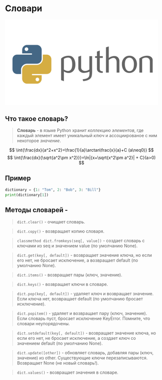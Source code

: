 # **Словари**

![Shit](python.png)

## Что такое словарь?

> **Словарь** - в языке Python хранит *коллекцию элементов*, где каждый элемент имеет уникальный *ключ* и ассоциированое с ним некоторое *значение*.

$$ 
\int{\frac{dx}{a^2+x^2}=\frac{1}{a}\arctan\frac{x}{a}+C  (a\neq0)} 
$$ 
$$ 
\int{\frac{dx}{\sqrt{a^2\pm x^2}}}=\ln|{x+\sqrt{x^2\pm a^2}| + C}(a>0) 
$$

## Пример

~~~python
dictionary = {1: "Tom", 2: "Bob", 3: "Bill"}
print(dictionary[1])
~~~

## Методы словарей - 

> `dict.clear()` - очищает словарь.

> `dict.copy()` - возвращает копию словаря.

> `classmethod dict.fromkeys(seq[, value])` - создает словарь с ключами из seq и значением value (по умолчанию None).

> `dict.get(key[, default])` - возвращает значение ключа, но если его нет, не бросает исключение, а возвращает default (по умолчанию None).

> `dict.items()` - возвращает пары (ключ, значение).

> `dict.keys()` - возвращает ключи в словаре.

> `dict.pop(key[, default])` - удаляет ключ и возвращает значение. Если ключа нет, возвращает default (по умолчанию бросает исключение).

> `dict.popitem()` - удаляет и возвращает пару (ключ, значение). Если словарь пуст, бросает исключение KeyError. Помните, что словари неупорядочены.

> `dict.setdefault(key[, default])` - возвращает значение ключа, но если его нет, не бросает исключение, а создает ключ со значением default (по умолчанию None).

> `dict.update([other])` - обновляет словарь, добавляя пары (ключ, значение) из other. Существующие ключи перезаписываются. Возвращает None (не новый словарь!).

> `dict.values()` - возвращает значения в словаре.




